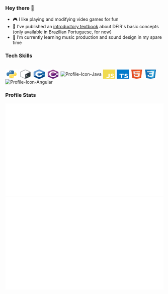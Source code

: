 ### Hey there 👋

- :video_game: I like playing and modifying video games for fun
- :blue_book: I’ve published an [introductory textbook](https://github.com/Casperento/ebook-introducao-fdri) about DFIR's basic concepts (only available in Brazilian Portuguese, for now)
- :musical_keyboard: I’m currently learning music production and sound design in my spare time

### Tech Skills

<div style="display: inline_block"><br>
  <img align="center" alt="Profile-Icon-Python" height="30" width="40" src="https://raw.githubusercontent.com/devicons/devicon/master/icons/python/python-original.svg">
  <img align="center" alt="Profile-Icon-Bash" height="30" width="40" src="https://raw.githubusercontent.com/devicons/devicon/master/icons/bash/bash-original.svg">
  <img align="center" alt="Profile-Icon-Cpp" height="30" width="40" src="https://raw.githubusercontent.com/devicons/devicon/master/icons/cplusplus/cplusplus-original.svg">
  <img align="center" alt="Profile-Icon-Csharp" height="30" width="40" src="https://raw.githubusercontent.com/devicons/devicon/master/icons/csharp/csharp-original.svg">
  <img align="center" alt="Profile-Icon-Java" height="30" width="40" src="https://cdn.jsdelivr.net/gh/devicons/devicon/icons/java/java-original.svg" />
  <img align="center" alt="Profile-Icon-Js" height="30" width="40" src="https://raw.githubusercontent.com/devicons/devicon/master/icons/javascript/javascript-plain.svg">
  <img align="center" alt="Profile-Icon-Ts" height="30" width="40" src="https://raw.githubusercontent.com/devicons/devicon/master/icons/typescript/typescript-plain.svg">
  <img align="center" alt="Profile-Icon-HTML" height="30" width="40" src="https://raw.githubusercontent.com/devicons/devicon/master/icons/html5/html5-original.svg">
  <img align="center" alt="Profile-Icon-CSS" height="30" width="40" src="https://raw.githubusercontent.com/devicons/devicon/master/icons/css3/css3-original.svg">
  <img align="center" alt="Profile-Icon-Angular" height="30" width="40" src="https://cdn.jsdelivr.net/gh/devicons/devicon/icons/angularjs/angularjs-original.svg" /
</div>

### Profile Stats

![](https://raw.githubusercontent.com/Casperento/casperento-stats/master/generated/overview.svg)
![](https://raw.githubusercontent.com/Casperento/casperento-stats/master/generated/languages.svg)
